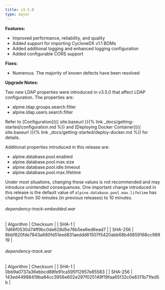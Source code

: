 ```yaml
---
title: v3.5.0
type: major
---
```


**Features:**

* Improved performance, reliability, and quality
* Added support for importing CycloneDX v1.1 BOMs
* Added additional logging and enhanced logging configuration
* Added configurable CORS support

**Fixes:**

* Numerous. The majority of known defects have been resolved

**Upgrade Notes:**

Two new LDAP properties were introduced in v3.5.0 that affect LDAP configuration. The properties are:

* alpine.ldap.groups.search.filter
* alpine.ldap.users.search.filter

Refer to [Configuration]({{ site.baseurl }}{% link _docs/getting-started/configuration.md %})
and [Deploying Docker Container]({{ site.baseurl }}{% link _docs/getting-started/deploy-docker.md %})
for details.

Additional properties introduced in this release are:
* alpine.database.pool.enabled
* alpine.database.pool.max.size
* alpine.database.pool.idle.timeout
* alpine.database.pool.max.lifetime

Under most situations, changing these values is not recommended and may introduce unintended consequences. 
One important change introduced in this release is the default value of `alpine.database.pool.max.lifetime`
has changed from 30 minutes (in previous releases) to 10 minutes.

###### dependency-track-embedded.war

| Algorithm | Checksum |
| SHA-1     | 7d66f0530d74ff9bc0de628d5e76b5ee6ed6ead7 |
| SHA-256   | 8bbf820fde7843a680fd51eed831aeddd61507f5420abb68b46859168cc98919 |

###### dependency-track.war

| Algorithm | Checksum |
| SHA-1     | 0bb9a0737a36ebbcd88fe91ca595f12957e85583 |
| SHA-256   | 143ed44988419ba84cc3956e602e297f025149f19faa65f32c0e8311b71fed5b |
